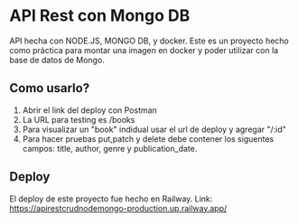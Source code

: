 
# API Rest con Mongo DB

API hecha con NODE.JS, MONGO DB, y docker. Este es un proyecto hecho como práctica para montar una imagen en docker y poder utilizar con la base de datos de Mongo.

## Como usarlo?
1. Abrir el link del deploy con Postman 
2. La URL para testing es /books
3. Para visualizar un "book" indidual usar el url de deploy y agregar "/:id"
4. Para hacer pruebas put,patch y delete debe contener los siguentes campos:
title, author, genre y publication_date.



## Deploy
El deploy de este proyecto fue hecho en Railway.
Link:
https://apirestcrudnodemongo-production.up.railway.app/


